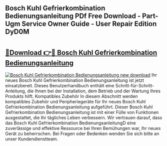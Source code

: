 ## Bosch Kuhl Gefrierkombination Bedienungsanleitung PDf Free Download - Part-Ugm Service Owner Guide - User Repair Edition DyD0M

# <h2><a href="http://df4p0kb.blite.top/?on=Bosch+Kuhl+Gefrierkombination+Bedienungsanleitung">🔗Download 👉🔴 Bosch Kuhl Gefrierkombination Bedienungsanleitung</a></h2>

[![Bosch Kuhl Gefrierkombination Bedienungsanleitung new download](https://i.imgur.com/lujVjoI.png)](http://df4p0kb.blite.top/?on=Bosch+Kuhl+Gefrierkombination+Bedienungsanleitung)
Ihr neues Bosch Kuhl Gefrierkombination Bedienungsanleitung ist jetzt einsatzbereit. Dieses Benutzerhandbuch enthält eine Schritt-für-Schritt-Anleitung, die Ihnen bei der Installation, dem Betrieb und der Wartung Ihres Produkts hilft. Kompatibles Zubehör In diesem Abschnitt werden kompatibles Zubehör und Peripheriegeräte für Ihr neues Bosch Kuhl Gefrierkombination Bedienungsanleitung aufgeführt. Dieser Bosch Kuhl Gefrierkombination Bedienungsanleitung ist mit einer Fülle von Funktionen ausgestattet, die Ihr tägliches Leben verbessern. Wir vertrauen darauf, dass das Bosch Kuhl Gefrierkombination BedienungsanleitungD eine zuverlässige und effektive Ressource bei Ihren Bemühungen war, Ihr neues Gerät zu beherrschen. Bei Fragen oder Bedenken wenden Sie sich bitte an unser Kundendienstteam.
